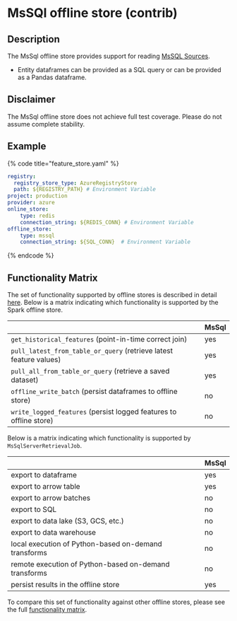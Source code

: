 # MsSQl offline store (contrib)

## Description

The MsSql offline store provides support for reading [MsSQL Sources](../data-sources/mssql.md).

* Entity dataframes can be provided as a SQL query or can be provided as a Pandas dataframe.

## Disclaimer

The MsSql offline store does not achieve full test coverage.
Please do not assume complete stability.

## Example

{% code title="feature_store.yaml" %}
```yaml
registry:
  registry_store_type: AzureRegistryStore
  path: ${REGISTRY_PATH} # Environment Variable
project: production
provider: azure
online_store:
    type: redis
    connection_string: ${REDIS_CONN} # Environment Variable
offline_store:
    type: mssql
    connection_string: ${SQL_CONN}  # Environment Variable
```
{% endcode %}

## Functionality Matrix

The set of functionality supported by offline stores is described in detail [here](overview.md#functionality).
Below is a matrix indicating which functionality is supported by the Spark offline store.

| | MsSql |
| :-------------------------------- | :-- |
| `get_historical_features` (point-in-time correct join)             | yes |
| `pull_latest_from_table_or_query` (retrieve latest feature values) | yes |
| `pull_all_from_table_or_query` (retrieve a saved dataset)          | yes |
| `offline_write_batch` (persist dataframes to offline store)        | no  |
| `write_logged_features` (persist logged features to offline store) | no  |

Below is a matrix indicating which functionality is supported by `MsSqlServerRetrievalJob`.

| | MsSql |
| --------------------------------- | --- |
| export to dataframe                                   | yes |
| export to arrow table                                 | yes |
| export to arrow batches                               | no  |
| export to SQL                                         | no  |
| export to data lake (S3, GCS, etc.)                   | no  |
| export to data warehouse                              | no  |
| local execution of Python-based on-demand transforms  | no  |
| remote execution of Python-based on-demand transforms | no  |
| persist results in the offline store                  | yes |

To compare this set of functionality against other offline stores, please see the full [functionality matrix](overview.md#functionality-matrix).
